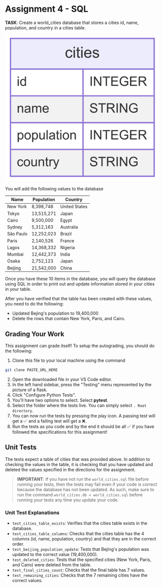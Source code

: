 # Assignment 4 - SQL

**TASK**: Create a world_cities database that stores a cities id, name, population, and country in a cities table. 

![ER Diagram](ER_Diagram.png)

You will add the following values to the database

| Name | Population | Country |
| -----| ---------- | ------- |
| New York | 8,398,748 | United States |
| Tokyo | 13,515,271 | Japan |
| Cairo | 9,500,000 | Egypt |
| Sydney | 5,312,163 | Australia | 
| São Paulo | 12,252,023 | Brazil |
| Paris | 2,140,526 | France |
| Lagos | 14,368,332 | Nigeria |
| Mumbai | 12,442,373 | India |
| Osaka | 2,752,123 | Japan |
| Beijing | 21,542,000 | China |

Once you have these 10 items in the database, you will query the database using SQL in order to print out and update information stored in your cities in your table.

After you have verified that the table has been created with these values, you need to do the following:
- Updated Bejing's population to 19,400,000
- Delete the rows that contain New York, Paris, and Cairo. 

## Grading Your Work
This assignment can grade itself! To setup the autograding, you should do the following:
1. Clone this file to your local machine using the command
```bash
git clone PASTE_URL_HERE
```
2. Open the downloaded file in your VS Code editor.
3. In the left hand sidebar, press the "Testing" menu represented by the picture of a flask.
4. Click "Configure Python Tests".
5. You'll have two options to select. Select **pytest**.
6. Select the folder where the tests live. You can simply select `. Root directory`.
7. You can now run the tests by pressing the play icon. A passing test will get a ✅ and a failing test will get a ❌.
8. Run the tests as you code and by the end it should be all ✅ if you have followed the specifications for this assignment!

## Unit Tests

The tests expect a table of cities that was provided above. In addition to checking the values in the table, it is checking that you have updated and deleted the values specified in the directions for the assignment. 

> **IMPORTANT**: If you have not run the `world_cities.sql` file before running your tests, then the tests may fail even if your code is correct because the database has not been updated. As such, make sure to run the command `world_cities.db < world_cities.sql` before running your tests any time you update your code.

### Unit Test Explanations
- `test_cities_table_exists`: Verifies that the cities table exists in the database.
- `test_cities_table_columns`: Checks that the cities table has the 4 columns (id, name, population, country) and that they are in the correct order.
- `test_beijing_population_update`: Tests that Bejing's population was updated to the correct value (19,400,000).
- `test_deleted_cities`: Tests that the specified cities (New York, Paris, and Cairo) were deleted from the table.
- `test_final_cities_count`: Checks that the final table has 7 values.
- `test_remaining_cities`: Checks that the 7 remaining cities have the correct values.